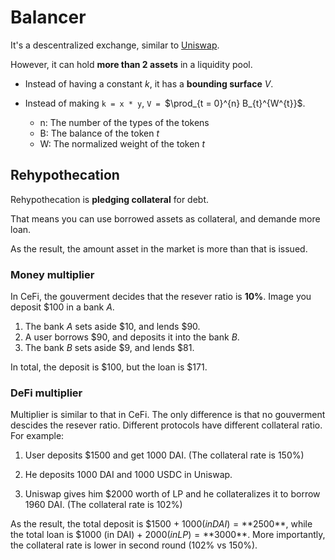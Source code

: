 # Balancer

It's a descentralized exchange, similar to [Uniswap](./uniswap.md).

However, it can hold **more than 2 assets** in a liquidity pool.

- Instead of having a constant _k_, it has a **bounding surface** _V_.
- Instead of making `k = x * y`, `V = `$\prod_{t = 0}^{n} B_{t}^{W^{t}}$.

  - n: The number of the types of the tokens
  - B: The balance of the token _t_
  - W: The normalized weight of the token _t_

## Rehypothecation

Rehypothecation is **pledging collateral** for debt.

That means you can use borrowed assets as collateral, and demande more loan.

As the result, the amount asset in the market is more than that is issued.

### Money multiplier

In CeFi, the gouverment decides that the resever ratio is **10%**. Image you deposit $100 in a bank _A_.

1. The bank _A_ sets aside $10, and lends $90.
2. A user borrows $90, and deposits it into the bank _B_.
3. The bank _B_ sets aside $9, and lends $81.

In total, the deposit is $100, but the loan is $171.

### DeFi multiplier

Multiplier is similar to that in CeFi. The only difference is that no gouverment descides the resever ratio. Different protocols have different collateral ratio. For example:

1. User deposits $1500 and get 1000 DAI. (The collateral rate is 150%)

2. He deposits 1000 DAI and 1000 USDC in Uniswap.

3. Uniswap gives him $2000 worth of LP and he collateralizes it to borrow 1960 DAI. (The collateral rate is 102%)

As the result, the total deposit is $1500 + $1000 (in DAI) = **$2500**, while the total loan is $1000 (in DAI) + $2000 (in LP) = **$3000**. More importantly, the collateral rate is lower in second round (102% vs 150%).
